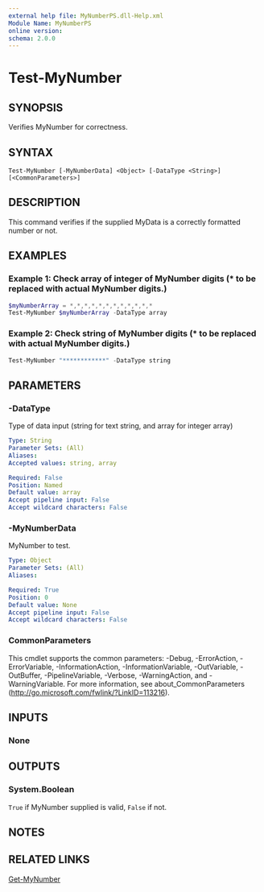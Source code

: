 ```yaml
---
external help file: MyNumberPS.dll-Help.xml
Module Name: MyNumberPS
online version:
schema: 2.0.0
---
```


# Test-MyNumber

## SYNOPSIS
Verifies MyNumber for correctness.

## SYNTAX

```
Test-MyNumber [-MyNumberData] <Object> [-DataType <String>] [<CommonParameters>]
```

## DESCRIPTION
This command verifies if the supplied MyData is a correctly formatted number or not.

## EXAMPLES

### Example 1: Check array of integer of MyNumber digits (* to be replaced with actual MyNumber digits.)
```powershell
$myNumberArray = *,*,*,*,*,*,*,*,*,*,*,*
Test-MyNumber $myNumberArray -DataType array
```

### Example 2: Check string of MyNumber digits (* to be replaced with actual MyNumber digits.)
```powershell
Test-MyNumber "************" -DataType string
```

## PARAMETERS

### -DataType
Type of data input (string for text string, and array for integer array)

```yaml
Type: String
Parameter Sets: (All)
Aliases:
Accepted values: string, array

Required: False
Position: Named
Default value: array
Accept pipeline input: False
Accept wildcard characters: False
```

### -MyNumberData
MyNumber to test.

```yaml
Type: Object
Parameter Sets: (All)
Aliases:

Required: True
Position: 0
Default value: None
Accept pipeline input: False
Accept wildcard characters: False
```

### CommonParameters
This cmdlet supports the common parameters: -Debug, -ErrorAction, -ErrorVariable, -InformationAction, -InformationVariable, -OutVariable, -OutBuffer, -PipelineVariable, -Verbose, -WarningAction, and -WarningVariable. For more information, see about_CommonParameters (http://go.microsoft.com/fwlink/?LinkID=113216).

## INPUTS

### None
## OUTPUTS

### System.Boolean
`True` if MyNumber supplied is valid, `False` if not.

## NOTES

## RELATED LINKS
[Get-MyNumber](Get-MyNumber)